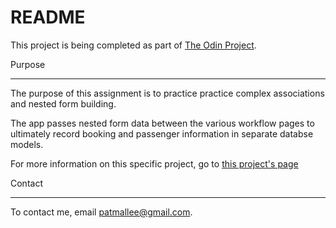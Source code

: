 README
======

This project is being completed as part of [The Odin Project](www.theodinproject.com).

Purpose
_______

The purpose of this assignment is to practice practice complex associations and nested form building.

The app passes nested form data between the various workflow pages to ultimately record booking and passenger information in separate databse models.

For more information on this specific project, go to [this project's page](http://www.theodinproject.com/ruby-on-rails/building-advanced-forms?ref=lnav)

Contact
_______

To contact me, email patmallee@gmail.com.
